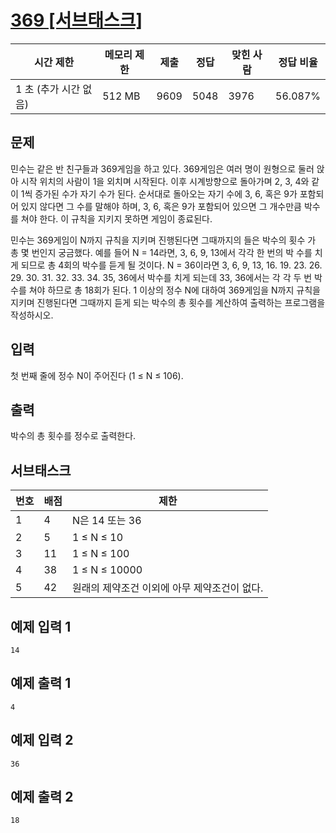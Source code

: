 # [369 [서브태스크]](https://www.acmicpc.net/problem/17614)

| 시간 제한 | 메모리 제한 | 제출 | 정답 | 맞힌 사람 | 정답 비율 |
| --- | --- | --- | --- | --- | --- |
| 1 초 (추가 시간 없음) | 512 MB | 9609 | 5048 | 3976 | 56.087% |

## 문제

민수는 같은 반 친구들과 369게임을 하고 있다. 369게임은 여러 명이 원형으로 둘러 앉아 시작 위치의 사람이 1을 외치며 시작된다. 이후 시계방향으로 돌아가며 2, 3, 4와 같이 1씩 증가된 수가 자기 수가 된다. 순서대로 돌아오는 자기 수에 3, 6, 혹은 9가 포함되어 있지 않다면 그 수를 말해야 하며, 3, 6, 혹은 9가 포함되어 있으면 그 개수만큼 박수를 쳐야 한다. 이 규칙을 지키지 못하면 게임이 종료된다.

민수는 369게임이 N까지 규칙을 지키며 진행된다면 그때까지의 들은 박수의 횟수 가 총 몇 번인지 궁금했다. 예를 들어 N = 14라면, 3, 6, 9, 13에서 각각 한 번의 박 수를 치게 되므로 총 4회의 박수를 듣게 될 것이다. N = 36이라면 3, 6, 9, 13, 16. 19. 23. 26. 29. 30. 31. 32. 33. 34. 35, 36에서 박수를 치게 되는데 33, 36에서는 각 각 두 번 박수를 쳐야 하므로 총 18회가 된다. 1 이상의 정수 N에 대하여 369게임을 N까지 규칙을 지키며 진행된다면 그때까지 듣게 되는 박수의 총 횟수를 계산하여 출력하는 프로그램을 작성하시오.

## 입력

첫 번째 줄에 정수 N이 주어진다 (1 ≤ N ≤ 106).

## 출력

박수의 총 횟수를 정수로 출력한다.

## 서브태스크

| 번호 | 배점 | 제한 |
| --- | --- | --- |
| 1 | 4 | N은 14 또는 36 |
| 2 | 5 | 1 ≤ N ≤ 10 |
| 3 | 11 | 1 ≤ N ≤ 100 |
| 4 | 38 | 1 ≤ N ≤ 10000 |
| 5 | 42 | 원래의 제약조건 이외에 아무 제약조건이 없다. |

## 예제 입력 1

```
14

```

## 예제 출력 1

```
4

```

## 예제 입력 2

```
36

```

## 예제 출력 2

```
18
```
